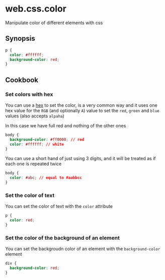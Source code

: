 # web.css.color

Manipulate color of different elements with css

## Synopsis

```css
p {
  color: #ffffff;
  background-color: red;
}
```

## Cookbook

### Set colors with hex

You can use a [hex](./4gzy.md) to set the color, 
is a very common way and it uses one hex value for 
the `RGB` (and optionally `A`) value to set the `red`, 
`green` and `blue` values (also accepts `alpaha`)

In this case we have full red and nothing of the
other ones

```css
body {
  background-color: #ff0000; // red
  color: #ffffff; // white
}
```

You can use a short hand of just using 3 digits, and it
will be treated as if each one is repeated twice

```css
body {
  color: #abc; // equal to #aabbcc
}
```

### Set the color of text

You can set the color of text with the
`color` attribute

```css
p {
  color: red;
}
```

### Set the color of the background of an element

You can set the backgroudn color of an element
with the `background-color` element

```css
div {
  background-color: red;
}
```
